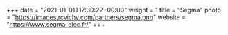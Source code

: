 +++
date = "2021-01-01T17:30:22+00:00"
weight = 1
title = "Segma"
photo = "https://images.rcvichy.com/partners/segma.png"
website = "https://www.segma-elec.fr/"
+++
